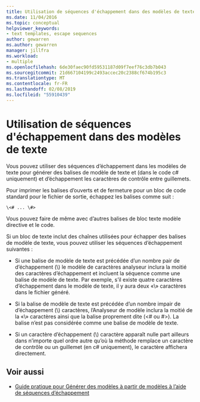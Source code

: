 ```yaml
---
title: Utilisation de séquences d'échappement dans des modèles de texte
ms.date: 11/04/2016
ms.topic: conceptual
helpviewer_keywords:
- text templates, escape sequences
author: gewarren
ms.author: gewarren
manager: jillfra
ms.workload:
- multiple
ms.openlocfilehash: 6de30faec90fd59531187d09f7eef76c3db7b043
ms.sourcegitcommit: 21d667104199c2493accec20c2388cf674b195c3
ms.translationtype: MT
ms.contentlocale: fr-FR
ms.lasthandoff: 02/08/2019
ms.locfileid: "55910439"
---
```

# <a name="using-escape-sequences-in-text-templates"></a>Utilisation de séquences d'échappement dans des modèles de texte
Vous pouvez utiliser des séquences d’échappement dans les modèles de texte pour générer des balises de modèle de texte et (dans le code c# uniquement) et d’échappement les caractères de contrôle entre guillemets.

 Pour imprimer les balises d’ouverts et de fermeture pour un bloc de code standard pour le fichier de sortie, échappez les balises comme suit :

```
\<# ... \#>
```

 Vous pouvez faire de même avec d’autres balises de bloc texte modèle directive et le code.

 Si un bloc de texte inclut des chaînes utilisées pour échapper des balises de modèle de texte, vous pouvez utiliser les séquences d’échappement suivantes :

-   Si une balise de modèle de texte est précédée d’un nombre pair de d’échappement (\\) le modèle de caractères analyseur inclura la moitié des caractères d’échappement et incluent la séquence comme une balise de modèle de texte. Par exemple, s’il existe quatre caractères d’échappement dans le modèle de texte, il y aura deux «\\» caractères dans le fichier généré.

-   Si la balise de modèle de texte est précédée d’un nombre impair de d’échappement (\\) caractères, l’Analyseur de modèle inclura la moitié de la «\\» caractères ainsi que la balise proprement dite (\<# ou #>). La balise n’est pas considérée comme une balise de modèle de texte.

-   Si un caractère d’échappement (\\) caractère apparaît nulle part ailleurs dans n’importe quel ordre autre qu’où la méthode remplace un caractère de contrôle ou un guillemet (en c# uniquement), le caractère affichera directement.

## <a name="see-also"></a>Voir aussi

- [Guide pratique pour Générer des modèles à partir de modèles à l’aide de séquences d’échappement](../modeling/how-to-generate-templates-from-templates-by-using-escape-sequences.md)